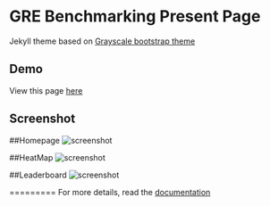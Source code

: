 GRE Benchmarking Present Page
=========================

Jekyll theme based on [Grayscale bootstrap theme ](http://ironsummitmedia.github.io/startbootstrap-grayscale/)

## Demo
View this page [here](https://rzwen.github.io/)

## Screenshot
##Homepage
![screenshot](https://github.com/rzwen/rzwen.github.io/blob/master/screenshot/Homepage.png)

##HeatMap 
![screenshot](https://github.com/rzwen/rzwen.github.io/blob/master/screenshot/HeatMap.png)

##Leaderboard
![screenshot](https://github.com/rzwen/rzwen.github.io/blob/master/screenshot/LeaderBoard.png)

=========
For more details, read the [documentation](http://jekyllrb.com/)
